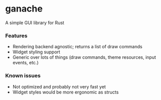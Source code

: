 # ganache
A simple GUI library for Rust

### Features
* Rendering backend agnostic; returns a list of draw commands
* Widget styling support
* Generic over lots of things (draw commands, theme resources, input events, etc.)

### Known issues
* Not optimized and probably not very fast yet
* Widget styles would be more ergonomic as structs
